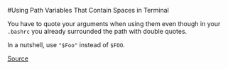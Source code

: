 #Using Path Variables That Contain Spaces in Terminal

You have to quote your arguments when using them even though in your `.bashrc` you already surrounded the path with double quotes.

In a nutshell, use `"$Foo"` instead of `$FOO`.

[Source](http://superuser.com/a/616352)
